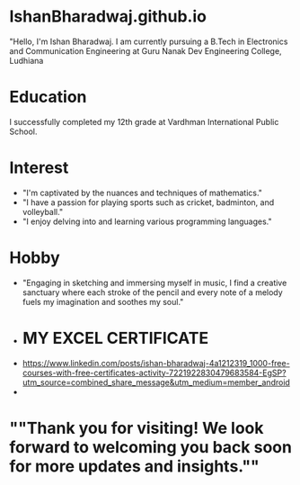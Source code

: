 # IshanBharadwaj.github.io
"Hello, I'm Ishan Bharadwaj. 
I am currently pursuing a B.Tech in Electronics and Communication Engineering at Guru Nanak Dev Engineering College, Ludhiana
# Education 
I successfully completed my 12th grade at Vardhman International Public School.
# Interest
- "I'm captivated by the nuances and techniques of mathematics."
- "I have a passion for playing sports such as cricket, badminton, and volleyball."
- "I enjoy delving into and learning various programming languages."
# Hobby 
- "Engaging in sketching and immersing myself in music, I find a creative sanctuary where each stroke of the pencil and every note of a melody fuels my imagination and soothes my soul."
- # MY EXCEL CERTIFICATE
- https://www.linkedin.com/posts/ishan-bharadwaj-4a1212319_1000-free-courses-with-free-certificates-activity-7221922830479683584-EgSP?utm_source=combined_share_message&utm_medium=member_android
- 
# ""Thank you for visiting! We look forward to welcoming you back soon for more updates and insights.""
